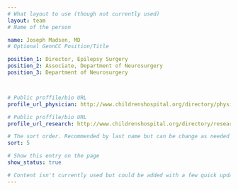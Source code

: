 ```yaml
---
# What layout to use (though not currently used)
layout: team
# Name of the person

name: Joseph Madsen, MD
# Optional GennCC Position/Title

position_1: Director, Epilepsy Surgery
position_2: Associate, Department of Neurosurgery
position_3: Department of Neurosurgery



# Public proffile/bio URL
profile_url_physician: http://www.childrenshospital.org/directory/physicians/m/joseph-madsen

# Public proffile/bio URL
profile_url_research: http://www.childrenshospital.org/directory/research/m/joseph-madsen

# The sort order. Recommended by last name but can be change as needed
sort: 5

# Show this entry on the page
show_status: true

# Content isn't currently used but could be added with a few quick updates if needed to allow for bios
---
```

